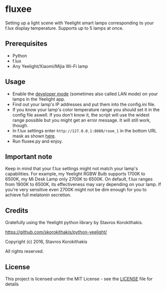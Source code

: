 # fluxee
Setting up a light scene with Yeelight smart lamps corresponding to your f.lux display temperature. Supports up to 5 lamps at once.

## Prerequisites
- Python
- f.lux
- Any Yeelight/Xiaomi/Mijia Wi-Fi lamp

## Usage
* Enable the [developer mode](https://www.yeelight.com/en_US/developer) (sometimes also called LAN mode) on your lamps in the Yeelight app.
* Find out your lamp's IP addresses and put them into the config.ini file.
* If you know your lamp's color temperature range you should set it in the config file aswell. If you don't know it, the script will use the widest range possible but you might get an error message. It will still work, though.
* In f.lux settings enter `http://127.0.0.1:8080/room_1` in the bottom URL mask as shown [here](https://i.imgur.com/ybEWdIC.png).
* Run fluxee.py and enjoy.


## Important note

Keep in mind that your f.lux settings might not match your lamp's capabilities. For example, my Yeelight RGBW Bulb supports 1700K to 6500K, my Mi Desk Lamp only 2700K to 6500K. On default, f.lux ranges from 1900K to 6500K, its effectiveness may vary depending on your lamp. If you're very sensitive even 2700K might not be dim enough for you to achieve full melatonin secretion.

## Credits
Gratefully using the Yeelight python library by Stavros Korokithakis.

https://github.com/skorokithakis/python-yeelight/

Copyright (c) 2016, Stavros Korokithakis

All rights reserved.

## License
This project is licensed under the MIT License - see the [LICENSE](LICENSE) file for details